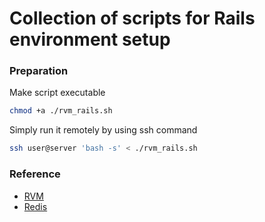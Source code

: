 # Collection of scripts for Rails environment setup

### Preparation

Make script executable

```bash
chmod +a ./rvm_rails.sh
```

Simply run it remotely by using ssh command

```bash
ssh user@server 'bash -s' < ./rvm_rails.sh
```



### Reference
- [RVM](https://gist.github.com/tommeier/819658)
- [Redis](https://github.com/codezomb/scripts/blob/master/install/redis-install.sh)
